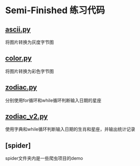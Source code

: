 # Semi-Finished 练习代码
## [ascii.py](/Semi-Finished/ascii.py)
将图片转换为灰度字节图
## [color.py](/Semi-Finished/color.py) 
将图片转换为彩色字节图
## [zodiac.py](/Semi-Finished/zodiac.py) 
分别使用for循环和while循环判断输入日期的星座
## [zodiac_v2.py](/Semi-Finished/zodiac_v2.py)
使用字典和while循环判断输入日期的生肖和星座，并输出统计记录
## [spider]
spider文件夹内是一些爬虫项目的demo
